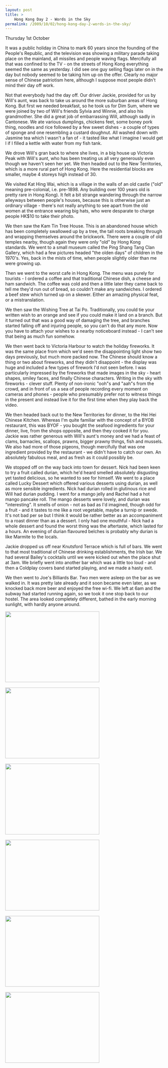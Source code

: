 ```yaml
---
layout: post
title: >
    Hong Kong Day 2 - Words in the Sky
permalink: /2009/10/02/hong-kong-day-2-words-in-the-sky/
---
```

Thursday 1st October

It was a public holiday in China to mark 60 years since the founding of the People's Republic, and the television was showing a military parade taking place on the mainland, all missiles and people waving flags. Mercifully all that was confined to the TV - on the streets of Hong Kong everything seemed the same as yesterday. I did see one guy selling flags later on in the day but nobody seemed to be taking him up on the offer. Clearly no major sense of Chinese patriotism here, although I suppose most people didn't mind their day off work.

Not that everybody had the day off. Our driver Jackie, provided for us by Will's aunt, was back to take us around the more suburban areas of Hong Kong. But first we needed breakfast, so he took us for Dim Sum, where we were joined by two of Will's friends Sylvia and Winnie, and also his grandmother. She did a great job of embarrassing Will, although sadly in Cantonese. We ate various dumplings, chickens feet, some boney pork thing, noodles and rice followed by a few sweet dishes - a couple of types of sponge and one resembling a custard doughnut. All washed down with Jasmine tea which I wasn't a fan of - it tasted like what I imagine I would get I if I filled a kettle with water from my fish tank.

We drove Will's gran back to where she lives, in a big house up Victoria Peak with Will's aunt, who has been treating us all very generously even though we haven't seen her yet. We then headed out to the New Territories, which is a more rural part of Hong Kong. Here the residential blocks are smaller, maybe 4 storeys high instead of 30.

We visited Kat Hing Wai, which is a village in the walls of an old castle ("old" meaning pre-colonial, i.e. pre-1898. Any building over 100 years old is pretty rare in Hong Kong). It felt a bit strange wandering through the narrow alleyways between people's houses, because this is otherwise just an ordinary village - there's not really anything to see apart from the old women at the entrance wearing big hats, who were desparate to charge people HK$10 to take their photo.

We then saw the Kam Tin Tree House. This is an abandoned house which has been completely swallowed up by a tree, the tall roots breaking through and wrapping themselves around the brickwork. There were a couple of old temples nearby, though again they were only "old" by Hong Kong standards. We went to a small museum called the Ping Shang Tang Clan Gallery, which had a few pictures headed "the olden days" of children in the 1970's. Yes, back in the mists of time, when people slightly older than me were growing up.

Then we went to the worst cafe in Hong Kong. The menu was purely for tourists - I ordered a coffee and that traditional Chinese dish, a cheese and ham sandwich. The coffee was cold and then a little later they came back to tell me they'd run out of bread, so couldn't make any sandwiches. I ordered a beef stew which turned up on a skewer. Either an amazing physical feat, or a mistranslation.

We then saw the Wishing Tree at Tai Po. Traditionally, you could tie your written wish to an orange and see if you could make it land on a branch. But it turned out that was a good way of damaging the tree, and branches started falling off and injuring people, so you can't do that any more. Now you have to attach your wishes to a nearby noticeboard instead - I can't see that being as much fun somehow.

We then went back to Victoria Harbour to watch the holiday fireworks. It was the same place from which we'd seen the disappointing light show two days previously, but much more packed now. The Chinese should know a thing or two about fireworks, and they didn't disappoint - the display was huge and included a few types of firework I'd not seen before. I was particularly impressed by the fireworks that made images in the sky - heart shapes, smiley faces, and finally Chinese characters. Writing in the sky with fireworks - clever stuff. Plenty of non-ironic "ooh"s and "aah"s from the crowd, and in front of us a sea of people recording every moment on cameras and phones - people who presumably prefer not to witness things in the present and instead live it for the first time when they play back the video.

We then headed back out to the New Territories for dinner, to the Hei Hei Chinese Kitchen. Whereas I'm quite familiar with the concept of a BYOB restaurant, this was BYOF - you bought the seafood ingredients for your dinner, live, from the shops opposite, and then they cooked it for you. Jackie was rather generous with Will's aunt's money and we had a feast of clams, barnacles, scallops, prawns, bigger prawny things, fish and mussels. We also had more of those pigeons, though mercifully that was one ingredient provided by the restaurant - we didn't have to catch our own. An absolutely fabulous meal, and as fresh as it could possibly be.

We stopped off on the way back into town for dessert. Nick had been keen to try a fruit called durian, which he'd heard smelled absolutely disgusting yet tasted delicious, so he wanted to see for himself. We went to a place called Lucky Dessert which offered various desserts using durian, as well as more sensible ingredients. Nick had durian rolled in glutinous rice and Will had durian pudding. I went for a mango jelly and Rachel had a hot mango pancake roll. The mango desserts were lovely, and durian was "interesting". It smells of onion - not as bad as I'd imagined, though odd for a fruit - and it tastes to me like a root vegetable, maybe a turnip or swede. It's not bad per se but I think it would be rather better as an accompaniment to a roast dinner than as a dessert. I only had one mouthful - Nick had a whole dessert and found the worst thing was the aftertaste, which lasted for a hours. An evening of durian flavoured belches is probably why durian is like Marmite to the locals.

Jackie dropped us off near Knutsford Terrace which is full of bars. We went to that most traditional of Chinese drinking establishments, the Irish bar. We had several Bailey's cocktails until we were kicked out when the place shut at 3am. We briefly went into another bar which was a little too loud - and then a Coldplay covers band started playing, and we made a hasty exit.

We then went to Joe's Billiards Bar. Two men were asleep on the bar as we walked in. It was pretty late already and it soon became even later, as we knocked back more beer and enjoyed the free wi-fi. We left at 6am and the subway had started running again, so we took it one stop back to our hostel. The area looked completely different, bathed in the early morning sunlight, with hardly anyone around.
<p><a href="http://alexwarrenblog.files.wordpress.com/2009/10/l_1600_1200_c94cc094-b49a-450e-b31b-c3b9beffd059.jpeg"><img src="http://alexwarrenblog.files.wordpress.com/2009/10/l_1600_1200_c94cc094-b49a-450e-b31b-c3b9beffd059.jpeg" alt="" width="300" height="225" class="alignnone size-full wp-image-364" /></a><br /><br /><a href="http://alexwarrenblog.files.wordpress.com/2009/10/l_1600_1200_ded36a61-8138-46f7-b8d2-189aef696f3f.jpeg"><img src="http://alexwarrenblog.files.wordpress.com/2009/10/l_1600_1200_ded36a61-8138-46f7-b8d2-189aef696f3f.jpeg" alt="" width="300" height="225" class="alignnone size-full wp-image-364" /></a><br /><br /><a href="http://alexwarrenblog.files.wordpress.com/2009/10/l_1600_1200_45937f7c-cbea-4c93-a8dd-e40a6fd4caf7.jpeg"><img src="http://alexwarrenblog.files.wordpress.com/2009/10/l_1600_1200_45937f7c-cbea-4c93-a8dd-e40a6fd4caf7.jpeg" alt="" width="300" height="225" class="alignnone size-full wp-image-364" /></a><br /><br /><a href="http://alexwarrenblog.files.wordpress.com/2009/10/l_1600_1200_03fec8fb-1407-4215-82fa-bb7d44137d9b.jpeg"><img src="http://alexwarrenblog.files.wordpress.com/2009/10/l_1600_1200_03fec8fb-1407-4215-82fa-bb7d44137d9b.jpeg" alt="" width="300" height="225" class="alignnone size-full wp-image-364" /></a><br /><br /><a href="http://alexwarrenblog.files.wordpress.com/2009/10/l_1600_1200_03023c57-9e56-4eb4-a7c5-84da7c675b65.jpeg"><img src="http://alexwarrenblog.files.wordpress.com/2009/10/l_1600_1200_03023c57-9e56-4eb4-a7c5-84da7c675b65.jpeg" alt="" width="300" height="225" class="alignnone size-full wp-image-364" /></a><br /><br /><a href="http://alexwarrenblog.files.wordpress.com/2009/10/l_1600_1200_541f9794-0654-4238-9108-dec87f62478e.jpeg"><img src="http://alexwarrenblog.files.wordpress.com/2009/10/l_1600_1200_541f9794-0654-4238-9108-dec87f62478e.jpeg" alt="" width="300" height="225" class="alignnone size-full wp-image-364" /></a></p>